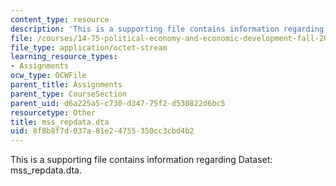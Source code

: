 ```yaml
---
content_type: resource
description: 'This is a supporting file contains information regarding Dataset: mss_repdata.dta.'
file: /courses/14-75-political-economy-and-economic-development-fall-2012/8f8b8f7d037a81e24755350cc3cbd4b2_mss_repdata.dta
file_type: application/octet-stream
learning_resource_types:
- Assignments
ocw_type: OCWFile
parent_title: Assignments
parent_type: CourseSection
parent_uid: d6a225a5-c730-d347-75f2-d530822d6bc5
resourcetype: Other
title: mss_repdata.dta
uid: 8f8b8f7d-037a-81e2-4755-350cc3cbd4b2
---
```

This is a supporting file contains information regarding Dataset: mss_repdata.dta.

